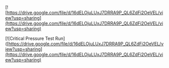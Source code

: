 [![https://drive.google.com/file/d/16dELOjuLUxJ7DRRA9P_QL6ZdFi2OeVEL/view?usp=sharing](https://drive.google.com/file/d/16dELOjuLUxJ7DRRA9P_QL6ZdFi2OeVEL/view?usp=sharing)

[![Critical Pressure Test Run]([https://drive.google.com/file/d/16dELOjuLUxJ7DRRA9P_QL6ZdFi2OeVEL/view?usp=sharing](https://drive.google.com/file/d/16dELOjuLUxJ7DRRA9P_QL6ZdFi2OeVEL/view?usp=sharing)
